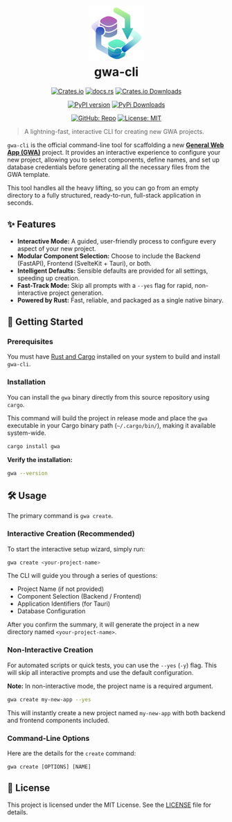 <h1 align="center">
  <img src="https://raw.githubusercontent.com/Yrrrrrf/gwa/main/resources/img/gwa-no-bg.png" alt="General Web App Icon" width="128" height="128">
  <div align="center">gwa-cli</div>
</h1>

<div align="center">

[![Crates.io](https://img.shields.io/crates/v/gwa.svg?logo=rust)](https://crates.io/crates/gwa)
[![docs.rs](https://img.shields.io/badge/docs.rs-gwa-66c2a5)](https://docs.rs/gwa)
[![Crates.io Downloads](https://img.shields.io/crates/d/gwa)](https://crates.io/crates/gwa)

[![PyPI version](https://img.shields.io/pypi/v/gwa)](https://pypi.org/project/gwa/)
[![PyPi Downloads](https://pepy.tech/badge/gwa)](https://pepy.tech/project/gwa)

[![GitHub: Repo](https://img.shields.io/badge/gwa--cli-58A6FF?&logo=github)](https://github.com/Yrrrrrf/gwa-cli)
[![License: MIT](https://img.shields.io/badge/License-MIT-yellow)](./LICENSE)
</div>

> A lightning-fast, interactive CLI for creating new GWA projects.

`gwa-cli` is the official command-line tool for scaffolding a new [**General Web App (GWA)**](https://github.com/Yrrrrrf/gwa) project. It provides an interactive experience to configure your new project, allowing you to select components, define names, and set up database credentials before generating all the necessary files from the GWA template.

This tool handles all the heavy lifting, so you can go from an empty directory to a fully structured, ready-to-run, full-stack application in seconds.

## ✨ Features

- **Interactive Mode:** A guided, user-friendly process to configure every aspect of your new project.
- **Modular Component Selection:** Choose to include the Backend (FastAPI), Frontend (SvelteKit + Tauri), or both.
- **Intelligent Defaults:** Sensible defaults are provided for all settings, speeding up creation.
- **Fast-Track Mode:** Skip all prompts with a `--yes` flag for rapid, non-interactive project generation.
- **Powered by Rust:** Fast, reliable, and packaged as a single native binary.

## 🚀 Getting Started

### Prerequisites

You must have [Rust and Cargo](https://www.rust-lang.org/tools/install) installed on your system to build and install `gwa-cli`.

### Installation

You can install the `gwa` binary directly from this source repository using `cargo`.

This command will build the project in release mode and place the `gwa` executable in your Cargo binary path (`~/.cargo/bin/`), making it available system-wide.
```sh
cargo install gwa
```

**Verify the installation:**
```sh
gwa --version
```

## 🛠️ Usage

The primary command is `gwa create`.

### Interactive Creation (Recommended)

To start the interactive setup wizard, simply run:

```sh
gwa create <your-project-name>
```

The CLI will guide you through a series of questions:

-   Project Name (if not provided)
-   Component Selection (Backend / Frontend)
-   Application Identifiers (for Tauri)
-   Database Configuration

After you confirm the summary, it will generate the project in a new directory named `<your-project-name>`.

### Non-Interactive Creation

For automated scripts or quick tests, you can use the `--yes` (`-y`) flag. This will skip all interactive prompts and use the default configuration.

**Note:** In non-interactive mode, the project name is a required argument.

```sh
gwa create my-new-app --yes
```

This will instantly create a new project named `my-new-app` with both backend and frontend components included.

### Command-Line Options

Here are the details for the `create` command:

```
gwa create [OPTIONS] [NAME]
```

## 📄 License

This project is licensed under the MIT License. See the [LICENSE](LICENSE) file for details.
